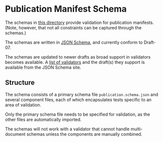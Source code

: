 # Publication Manifest Schema

The schemas in [this directory](https://github.com/w3c/pub-manifest/tree/master/schema) provide validation for publication manifests. (Note, however, that not all constraints can be captured through the schemas.)

The schemas are written in [JSON Schema](https://json-schema.org/), and currently conform to Draft-07.

The schemas are updated to newer drafts as broad support in validators becomes available. A [list of validators](https://json-schema.org/implementations.html) and the draft(s) they support is available from the JSON Schema site.

## Structure

The schema consists of a primary schema file `publication.schema.json` and several component files, each of which encapsulates tests specific to an area of validation.

Only the primary schema file needs to be specified for validation, as the other files are automatically imported.

The schemas will not work with a validator that cannot handle multi-document schemas unless the components are manually combined.
